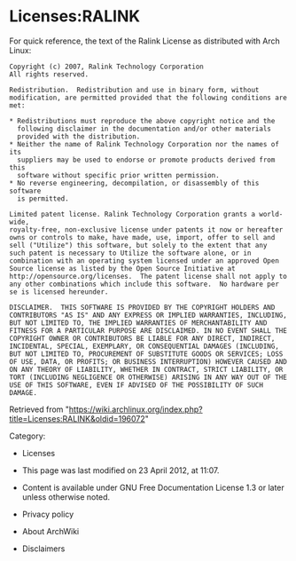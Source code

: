 Licenses:RALINK
===============

For quick reference, the text of the Ralink License as distributed with
Arch Linux:

    Copyright (c) 2007, Ralink Technology Corporation 
    All rights reserved.

    Redistribution.  Redistribution and use in binary form, without 
    modification, are permitted provided that the following conditions are 
    met:

    * Redistributions must reproduce the above copyright notice and the 
      following disclaimer in the documentation and/or other materials 
      provided with the distribution. 
    * Neither the name of Ralink Technology Corporation nor the names of its
      suppliers may be used to endorse or promote products derived from this
      software without specific prior written permission. 
    * No reverse engineering, decompilation, or disassembly of this software 
      is permitted.

    Limited patent license. Ralink Technology Corporation grants a world-wide, 
    royalty-free, non-exclusive license under patents it now or hereafter 
    owns or controls to make, have made, use, import, offer to sell and 
    sell ("Utilize") this software, but solely to the extent that any 
    such patent is necessary to Utilize the software alone, or in 
    combination with an operating system licensed under an approved Open 
    Source license as listed by the Open Source Initiative at 
    http://opensource.org/licenses.  The patent license shall not apply to 
    any other combinations which include this software.  No hardware per 
    se is licensed hereunder.

    DISCLAIMER.  THIS SOFTWARE IS PROVIDED BY THE COPYRIGHT HOLDERS AND 
    CONTRIBUTORS "AS IS" AND ANY EXPRESS OR IMPLIED WARRANTIES, INCLUDING, 
    BUT NOT LIMITED TO, THE IMPLIED WARRANTIES OF MERCHANTABILITY AND 
    FITNESS FOR A PARTICULAR PURPOSE ARE DISCLAIMED. IN NO EVENT SHALL THE 
    COPYRIGHT OWNER OR CONTRIBUTORS BE LIABLE FOR ANY DIRECT, INDIRECT, 
    INCIDENTAL, SPECIAL, EXEMPLARY, OR CONSEQUENTIAL DAMAGES (INCLUDING, 
    BUT NOT LIMITED TO, PROCUREMENT OF SUBSTITUTE GOODS OR SERVICES; LOSS 
    OF USE, DATA, OR PROFITS; OR BUSINESS INTERRUPTION) HOWEVER CAUSED AND 
    ON ANY THEORY OF LIABILITY, WHETHER IN CONTRACT, STRICT LIABILITY, OR 
    TORT (INCLUDING NEGLIGENCE OR OTHERWISE) ARISING IN ANY WAY OUT OF THE 
    USE OF THIS SOFTWARE, EVEN IF ADVISED OF THE POSSIBILITY OF SUCH 
    DAMAGE.

Retrieved from
"https://wiki.archlinux.org/index.php?title=Licenses:RALINK&oldid=196072"

Category:

-   Licenses

-   This page was last modified on 23 April 2012, at 11:07.
-   Content is available under GNU Free Documentation License 1.3 or
    later unless otherwise noted.
-   Privacy policy
-   About ArchWiki
-   Disclaimers
